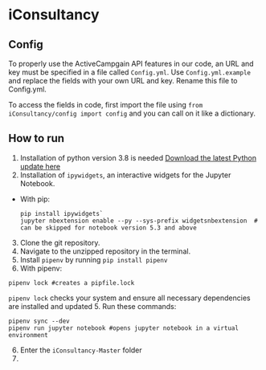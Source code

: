 # iConsultancy

## Config
To properly use the ActiveCampgain API features in our code, an URL and key must be specified in a file called `Config.yml`. Use `Config.yml.example` and replace the fields with your own URL and key. Rename this file to Config.yml.

To access the fields in code, first import the file using ```from iConsultancy/config import config``` and you can call on it like a dictionary.

## How to run
1. Installation of python version 3.8 is needed
    [Download the latest Python update here](https://www.python.org/)
2. Installation of `ipywidgets`, an interactive widgets for the Jupyter Notebook.
* With pip:
    ```
    pip install ipywidgets`
    jupyter nbextension enable --py --sys-prefix widgetsnbextension  # can be skipped for notebook version 5.3 and above
    ```
3. Clone the git repository.
2. Navigate to the unzipped repository in the terminal.
3. Install `pipenv` by running `pip install pipenv`
4. With pipenv: 
```
pipenv lock #creates a pipfile.lock
```
`pipenv lock` checks your system and ensure all necessary dependencies are installed and updated
5. Run these commands:
```
pipenv sync --dev
pipenv run jupyter notebook #opens jupyter notebook in a virtual environment
```
6. Enter the `iConsultancy-Master` folder
7.
